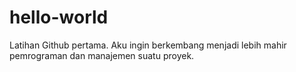 # hello-world
Latihan Github pertama.
Aku ingin berkembang menjadi lebih mahir pemrograman dan manajemen suatu proyek.
